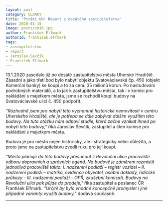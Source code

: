```yaml
---
layout: post
category: CLANKY
title: 'Piráti UH: Report z desátého zastupitelstva'
date: 2020-01-15
image: posts/zm10.jpg
author: František Elfmark
authorId: frantisek.elfmark
tags:
- zastupitelstvo
- report
- Jaroslav-Ševčík
- František-Elfmark
---
```


13.1.2020 zasedalo již po desáté zastupitelstvo města Uherské Hradiště. Zásadní a jako třetí bod bylo nabytí objektu Svatováclavská čp. 450 (objekt Komerční banky) ke koupi a to za cenu 35 milionů korun. Po nastudování podrobných materiálů, a to jak k zastupitelstvu města, tak i v komisi pro nakládání s majetkem města, jsme se rozhodli koupi budovy na Svatováclavské ulici č. 450 podpořit.

*"Rozhodně jsem pro nabytí této významné historické nemovitosti v centru Uherského Hradiště, ale je potřeba se dále zabývat dalším využitím této budovy. Na tuto otázku nám odpoví studie, která začne vznikat ihned po nabytí této budovy,"* říká Jaroslav Ševčík, zastupitel a člen komise pro nakládání s majetkem města.

Budova je pro město nejen historicky, ale i strategicky velmi důležitá, a proto jsme na zastupitelstvu zvedli ruku pro její koupi.

*"Město plánuje do této budovy přesunout z Revoluční ulice pracoviště odboru dopravních a správních agend. Na budově je záměrem rozmístit jednotlivá pracoviště takto: I. nadzemní podlaží – registr vozidel – II. nadzemní podlaží – matrika, evidence obyvatel, osobní doklady, řidičské průkazy – III. nadzemní podlaží – OPŘ, zkušební komisaři. Budova na Revoluční ulici pak půjde do prodeje,"* říká zastupitel a poslanec ČR František Elfmark. *"Určitě by bylo vhodné koncepčně promyslet i jiné případné varianty využití budovy,"* dodává současně.

---
